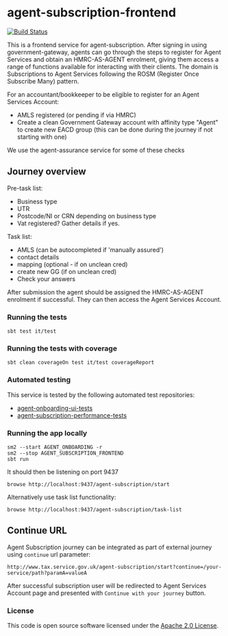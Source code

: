 # agent-subscription-frontend

[![Build Status](https://travis-ci.org/hmrc/agent-subscription-frontend.svg)](https://travis-ci.org/hmrc/agent-subscription-frontend)

This is a frontend service for agent-subscription. After signing in using government-gateway, agents can go through the steps to
register for Agent Services and obtain an HMRC-AS-AGENT enrolment, giving them access a range of functions available for interacting
with their clients. The domain is Subscriptions to Agent Services 
following the ROSM (Register Once Subscribe Many) pattern.

For an accountant/bookkeeper to be eligible to register for an Agent Services Account:
- AMLS registered (or pending if via HMRC)
- Create a clean Government Gateway account with affinity type "Agent" to create new EACD group (this can be done during the journey if not starting with one)

We use the agent-assurance service for some of these checks

## Journey overview

Pre-task list:
- Business type
- UTR
- Postcode/NI or CRN depending on business type
- Vat registered? Gather details if yes.

Task list:
- AMLS (can be autocompleted if 'manually assured')
- contact details
- mapping (optional - if on unclean cred)
- create new GG (if on unclean cred)
- Check your answers

After submission the agent should be assigned the HMRC-AS-AGENT enrolment if successful. They can then access the Agent Services Account.

### Running the tests

    sbt test it/test
    
### Running the tests with coverage

    sbt clean coverageOn test it/test coverageReport

### Automated testing
This service is tested by the following automated test repositories:
- [agent-onboarding-ui-tests](https://github.com/hmrc/agent-onboarding-ui-tests)
- [agent-subscription-performance-tests](https://github.com/hmrc/agent-subscription-performance-tests)

### Running the app locally

    sm2 --start AGENT_ONBOARDING -r
    sm2 --stop AGENT_SUBSCRIPTION_FRONTEND
    sbt run
    
It should then be listening on port 9437

    browse http://localhost:9437/agent-subscription/start  
    
Alternatively use task list functionality:

    browse http://localhost:9437/agent-subscription/task-list  

## Continue URL

Agent Subscription journey can be integrated as part of external journey using `continue` url
parameter:
```
http://www.tax.service.gov.uk/agent-subscription/start?continue=/your-service/path?paramA=valueA
```
After successful subscription user will be redirected to Agent Services Account page and presented with `Continue with your journey` button.

### License 

This code is open source software licensed under the [Apache 2.0 License]("http://www.apache.org/licenses/LICENSE-2.0.html").
